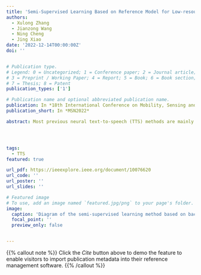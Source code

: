 ```yaml
---
title: 'Semi-Supervised Learning Based on Reference Model for Low-resource TTS'
authors:
  - Xulong Zhang
  - Jianzong Wang
  - Ning Cheng
  - Jing Xiao 
date: '2022-12-14T00:00:00Z'
doi: ''


# Publication type.
# Legend: 0 = Uncategorized; 1 = Conference paper; 2 = Journal article;
# 3 = Preprint / Working Paper; 4 = Report; 5 = Book; 6 = Book section;
# 7 = Thesis; 8 = Patent
publication_types: ['1']

# Publication name and optional abbreviated publication name.
publication: In *18th International Conference on Mobility, Sensing and Networking*
publication_short: In *MSN2022*

abstract: Most previous neural text-to-speech (TTS) methods are mainly based on supervised learning methods, which means they depend on a large training dataset and hard to achieve comparable performance under low-resource conditions. To ad-dress this issue, we propose a semi-supervised learning method for neural TTS in which labeled target data is limited, which can also resolve the problem of exposure bias in the previous auto-regressive models. Specifically, we pre-train the reference model based on Fastspeech2 with much source data, fine-tuned on a limited target dataset. Meanwhile, pseudo labels generated by the original reference model are used to guide the fine-tuned model's training further, achieve a regularization effect, and reduce the overfitting of the fine-tuned model during training on the limited target data. Experimental results show that our proposed semi-supervised learning scheme with limited target data significantly improves the voice quality for test data to achieve naturalness and robustness in speech synthesis.




tags:
  - TTS
featured: true

url_pdf: https://ieeexplore.ieee.org/document/10076620
url_code: ''
url_poster: ''
url_slides: ''

# Featured image
# To use, add an image named `featured.jpg/png` to your page's folder.
image:
  caption: 'Diagram of the semi-supervised learning method based on backbone network'
  focal_point: ''
  preview_only: false


---
```


{{% callout note %}}
Click the _Cite_ button above to demo the feature to enable visitors to import publication metadata into their reference management software.
{{% /callout %}}

